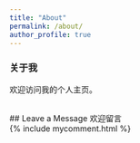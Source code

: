 ```yaml
---
title: "About"
permalink: /about/
author_profile: true
---
```


### 关于我

欢迎访问我的个人主页。

<br>
  ## Leave a Message 欢迎留言
<br>
  {% include mycomment.html %} 
<br>